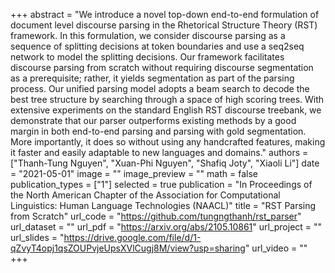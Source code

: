 +++
abstract = "We introduce a novel top-down end-to-end formulation of document level discourse parsing in the Rhetorical Structure Theory (RST) framework. In this formulation, we consider discourse parsing as a sequence of splitting decisions at token boundaries and use a seq2seq network to model the splitting decisions. Our framework facilitates discourse parsing from scratch without requiring discourse segmentation as a prerequisite; rather, it yields segmentation as part of the parsing process. Our unified parsing model adopts a beam search to decode the best tree structure by searching through a space of high scoring trees. With extensive experiments on the standard English RST discourse treebank, we demonstrate that our parser outperforms existing methods by a good margin in both end-to-end parsing and parsing with gold segmentation. More importantly, it does so without using any handcrafted features, making it faster and easily adaptable to new languages and domains." 
authors = ["Thanh-Tung Nguyen", "Xuan-Phi Nguyen", "Shafiq Joty", "Xiaoli Li"]
date = "2021-05-01"
image = ""
image_preview = ""
math = false
publication_types = ["1"]
selected = true
publication = "In Proceedings of the North American Chapter of the Association for Computational Linguistics: Human Language Technologies (NAACL)"
title = "RST Parsing from Scratch"
url_code = "https://github.com/tungngthanh/rst_parser"
url_dataset = ""
url_pdf = "https://arxiv.org/abs/2105.10861"
url_project = ""
url_slides = "https://drive.google.com/file/d/1-qZvyT4opj1qsZOUPvjeUpsXVlCugj8M/view?usp=sharing"
url_video = ""
+++ 

